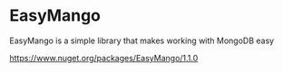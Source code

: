 # EasyMango
EasyMango is a simple library that makes working with MongoDB easy

https://www.nuget.org/packages/EasyMango/1.1.0
